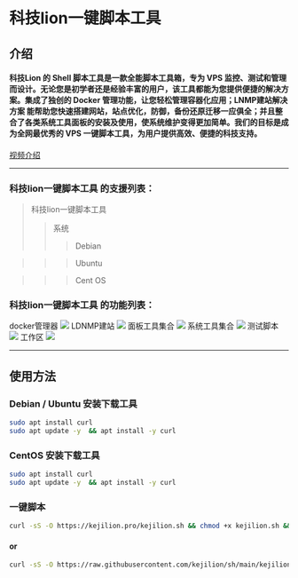 # 科技lion一键脚本工具

## 介绍
#### 科技Lion 的 Shell 脚本工具是一款全能脚本工具箱，专为 VPS 监控、测试和管理而设计。无论您是初学者还是经验丰富的用户，该工具都能为您提供便捷的解决方案。集成了独创的 Docker 管理功能，让您轻松管理容器化应用；LNMP建站解决方案 能帮助您快速搭建网站，站点优化，防御，备份还原迁移一应俱全；并且整合了各类系统工具面板的安装及使用，使系统维护变得更加简单。我们的目标是成为全网最优秀的 VPS 一键脚本工具，为用户提供高效、便捷的科技支持。
[视频介绍](https://www.youtube.com/watch?v=0o7oH3Dit70&t=211s)
***

### 科技lion一键脚本工具 的支援列表：
>科技lion一键脚本工具
>>系统
>>>Debian

>>>Ubuntu

>>>Cent OS

### 科技lion一键脚本工具 的功能列表：
docker管理器
![](/docker.png)
LDNMP建站
![](/ldnmp.png)
面板工具集合
![](/con.png)
系统工具集合
![](/sys.png)
测试脚本
![](/test.png)
工作区
![](/work.png)
***

## 使用方法
### Debian / Ubuntu 安装下载工具
```bash
sudo apt install curl
sudo apt update -y  && apt install -y curl
```
### CentOS 安装下载工具
```bash
sudo apt install curl
sudo apt update -y  && apt install -y curl
```
### 一键脚本
```bash
curl -sS -O https://kejilion.pro/kejilion.sh && chmod +x kejilion.sh && ./kejilion.sh
```
#### or
```bash
curl -sS -O https://raw.githubusercontent.com/kejilion/sh/main/kejilion.sh && chmod +x kejilion.sh && ./kejilion.sh
```
